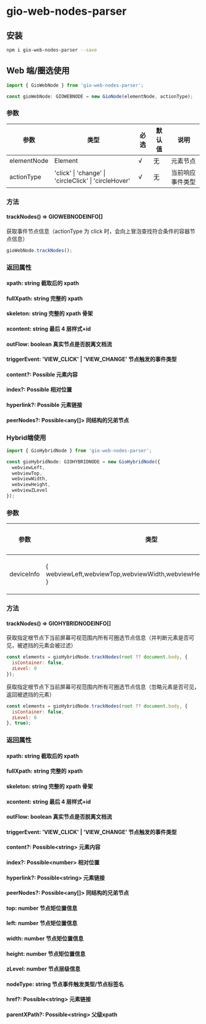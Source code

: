 # gio-web-nodes-parser

## 安装

```bash
npm i gio-web-nodes-parser --save
```

## Web 端/圈选使用

```js
import { GioWebNode } from 'gio-web-nodes-parser';

const gioWebNode: GIOWEBNODE = new GioNode(elementNode, actionType);
```

### 参数

| 参数        | 类型                                                  | 必选 | 默认值 | 说明             |
|-------------|-------------------------------------------------------|------|-------|----------------|
| elementNode | Element                                               | √    | 无     | 元素节点         |
| actionType  | 'click' \| 'change' \| 'circleClick' \| 'circleHover' | √    | 无     | 当前响应事件类型 |

### 方法

#### trackNodes() => GIOWEBNODEINFO[]

获取事件节点信息（actionType 为 click 时，会向上冒泡查找符合条件的容器节点信息）

```js
gioWebNode.trackNodes();
```

### 返回属性

#### xpath: string 截取后的 xpath

#### fullXpath: string 完整的 xpath

#### skeleton: string 完整的 xpath 骨架

#### xcontent: string 最后 4 层样式+id

#### outFlow: boolean 真实节点是否脱离文档流

#### triggerEvent: 'VIEW_CLICK' | 'VIEW_CHANGE' 节点触发的事件类型

#### content?: Possible<string> 元素内容

#### index?: Possible<number> 相对位置

#### hyperlink?: Possible<string> 元素链接

#### peerNodes?: Possible<any[]> 同结构的兄弟节点

### Hybrid端使用

```js
import { GioHybridNode } from 'gio-web-nodes-parser';

const gioHybridNode: GIOHYBRIDNODE = new GioHybridNode({
  webviewLeft,
  webviewTop,
  webviewWidth,
  webviewHeight,
  webviewZLevel
});
```

### 参数

| 参数       | 类型                                                              | 必选 | 默认值 | 说明     |
|------------|-------------------------------------------------------------------|------|-------|--------|
| deviceInfo | { webviewLeft,webviewTop,webviewWidth,webviewHeight,webviewZLevel } | √    | 无     | 设备信息 |

### 方法

#### trackNodes() => GIOHYBRIDNODEINFO[]

获取指定根节点下当前屏幕可视范围内所有可圈选节点信息（并判断元素是否可见，被遮挡的元素会被过滤）

```js
const elements = gioHybridNode.trackNodes(root ?? document.body, {
  isContainer: false,
  zLevel: 0
});
```

获取指定根节点下当前屏幕可视范围内所有可圈选节点信息（忽略元素是否可见，返回被遮挡的元素）

```js
const elements = gioHybridNode.trackNodes(root ?? document.body, {
  isContainer: false,
  zLevel: 0
}, true);
```

### 返回属性

#### xpath: string 截取后的 xpath

#### fullXpath: string 完整的 xpath

#### skeleton: string 完整的 xpath 骨架

#### xcontent: string 最后 4 层样式+id

#### outFlow: boolean 真实节点是否脱离文档流

#### triggerEvent: 'VIEW_CLICK' \| 'VIEW_CHANGE' 节点触发的事件类型

#### content?: Possible\<string\> 元素内容

#### index?: Possible\<number\> 相对位置

#### hyperlink?: Possible\<string\> 元素链接

#### peerNodes?: Possible\<any[]\> 同结构的兄弟节点

#### top: number 节点矩位置信息

#### left: number 节点矩位置信息

#### width: number 节点矩位置信息

#### height: number 节点矩位置信息

#### zLevel: number 节点层级信息

#### nodeType: string 节点事件触发类型/节点标签名

#### href?: Possible\<string\> 元素链接

#### parentXPath?: Possible\<string\> 父级xpath
